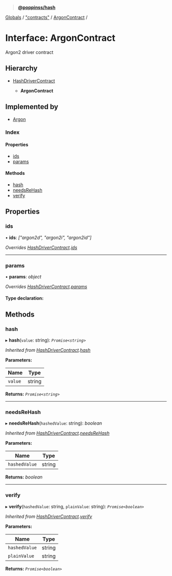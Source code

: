 > **[@poppinss/hash](../README.md)**

[Globals](../README.md) / ["contracts"](../modules/_contracts_.md) / [ArgonContract](_contracts_.argoncontract.md) /

# Interface: ArgonContract

Argon2 driver contract

## Hierarchy

* [HashDriverContract](_contracts_.hashdrivercontract.md)

  * **ArgonContract**

## Implemented by

* [Argon](../classes/_drivers_argon_.argon.md)

### Index

#### Properties

* [ids](_contracts_.argoncontract.md#ids)
* [params](_contracts_.argoncontract.md#params)

#### Methods

* [hash](_contracts_.argoncontract.md#hash)
* [needsReHash](_contracts_.argoncontract.md#needsrehash)
* [verify](_contracts_.argoncontract.md#verify)

## Properties

###  ids

• **ids**: *["argon2d", "argon2i", "argon2id"]*

*Overrides [HashDriverContract](_contracts_.hashdrivercontract.md).[ids](_contracts_.hashdrivercontract.md#ids)*

___

###  params

• **params**: *object*

*Overrides [HashDriverContract](_contracts_.hashdrivercontract.md).[params](_contracts_.hashdrivercontract.md#params)*

#### Type declaration:

## Methods

###  hash

▸ **hash**(`value`: string): *`Promise<string>`*

*Inherited from [HashDriverContract](_contracts_.hashdrivercontract.md).[hash](_contracts_.hashdrivercontract.md#hash)*

**Parameters:**

Name | Type |
------ | ------ |
`value` | string |

**Returns:** *`Promise<string>`*

___

###  needsReHash

▸ **needsReHash**(`hashedValue`: string): *boolean*

*Inherited from [HashDriverContract](_contracts_.hashdrivercontract.md).[needsReHash](_contracts_.hashdrivercontract.md#needsrehash)*

**Parameters:**

Name | Type |
------ | ------ |
`hashedValue` | string |

**Returns:** *boolean*

___

###  verify

▸ **verify**(`hashedValue`: string, `plainValue`: string): *`Promise<boolean>`*

*Inherited from [HashDriverContract](_contracts_.hashdrivercontract.md).[verify](_contracts_.hashdrivercontract.md#verify)*

**Parameters:**

Name | Type |
------ | ------ |
`hashedValue` | string |
`plainValue` | string |

**Returns:** *`Promise<boolean>`*